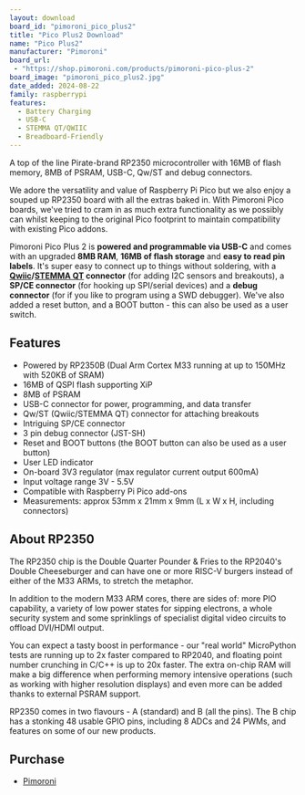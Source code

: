 ```yaml
---
layout: download
board_id: "pimoroni_pico_plus2"
title: "Pico Plus2 Download"
name: "Pico Plus2"
manufacturer: "Pimoroni"
board_url:
 - "https://shop.pimoroni.com/products/pimoroni-pico-plus-2"
board_image: "pimoroni_pico_plus2.jpg"
date_added: 2024-08-22
family: raspberrypi
features:
  - Battery Charging
  - USB-C
  - STEMMA QT/QWIIC
  - Breadboard-Friendly
---
```


A top of the line Pirate-brand RP2350 microcontroller with 16MB of flash memory, 8MB of PSRAM, USB-C, Qw/ST and debug connectors.

We adore the versatility and value of Raspberry Pi Pico but we also enjoy a souped up RP2350 board with all the extras baked in. With Pimoroni Pico boards, we've tried to cram in as much extra functionality as we possibly can whilst keeping to the original Pico footprint to maintain compatibility with existing Pico addons.

Pimoroni Pico Plus 2 is **powered and programmable via USB-C** and comes with an upgraded **8MB RAM**, **16MB of flash storage** and **easy to read pin labels**. It's super easy to connect up to things without soldering, with a **[Qwiic](https://shop.pimoroni.com/collections/qwiic)/[STEMMA QT](https://shop.pimoroni.com/collections/stemma-qt) connector** (for adding I2C sensors and breakouts), a **SP/CE connector** (for hooking up SPI/serial devices) and a **debug connector** (for if you like to program using a SWD debugger). We've also added a reset button, and a BOOT button - this can also be used as a user switch.

## Features

- Powered by RP2350B (Dual Arm Cortex M33 running at up to 150MHz with 520KB of SRAM)
- 16MB of QSPI flash supporting XiP
- 8MB of PSRAM
- USB-C connector for power, programming, and data transfer
- Qw/ST (Qwiic/STEMMA QT) connector for attaching breakouts
- Intriguing SP/CE connector
- 3 pin debug connector (JST-SH)
- Reset and BOOT buttons (the BOOT button can also be used as a user button)
- User LED indicator
- On-board 3V3 regulator (max regulator current output 600mA)
- Input voltage range 3V - 5.5V
- Compatible with Raspberry Pi Pico add-ons
- Measurements: approx 53mm x 21mm x 9mm (L x W x H, including connectors)

## About RP2350

The RP2350 chip is the Double Quarter Pounder & Fries to the RP2040's Double Cheeseburger and can have one or more RISC-V burgers instead of either of the M33 ARMs, to stretch the metaphor.

In addition to the modern M33 ARM cores, there are sides of: more PIO capability, a variety of low power states for sipping electrons, a whole security system and some sprinklings of specialist digital video circuits to offload DVI/HDMI output.

You can expect a tasty boost in performance - our "real world" MicroPython tests are running up to 2x faster compared to RP2040, and floating point number crunching in C/C++ is up to 20x faster. The extra on-chip RAM will make a big difference when performing memory intensive operations (such as working with higher resolution displays) and even more can be added thanks to external PSRAM support.

RP2350 comes in two flavours - A (standard) and B (all the pins). The B chip has a stonking 48 usable GPIO pins, including 8 ADCs and 24 PWMs, and features on some of our new products.


## Purchase
* [Pimoroni](https://shop.pimoroni.com/products/pimoroni-pico-plus-2)
